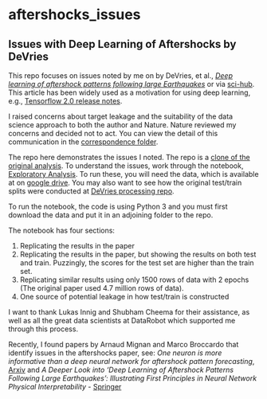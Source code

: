 # aftershocks_issues
## Issues with Deep Learning of Aftershocks by DeVries


This repo focuses on issues noted by me on by DeVries, et al., *[Deep learning of aftershock patterns following large Earthquakes](https://www.nature.com/articles/s41586-018-0438-y )* or via [sci-hub](https://sci-hub.tw/http://www.nature.com/articles/s41586-018-0438-y).  This article has been widely used as a motivation for using deep learning, e.g., [Tensorflow 2.0 release notes](https://medium.com/tensorflow/whats-coming-in-tensorflow-2-0-d3663832e9b8).  

I raised concerns about target leakage and the suitability of the data science approach to both the author and Nature.  Nature reviewed my concerns and decided not to act.  You can view the detail of this communication in the [correspondence folder](https://github.com/rajshah4/aftershocks_issues/tree/master/correspondence).  

The repo here demonstrates the issues I noted.  The repo is a [clone of the original analysis](https://github.com/phoebemrdevries/Learning-aftershock-location-patterns).  To understand the issues, work through the notebook, [Exploratory Analysis](https://github.com/rajshah4/aftershocks_issues/blob/master/Exploratory%20Analysis.ipynb).  To run these, you will need the data, which is available at on [google drive](https://drive.google.com/drive/folders/1lAHfdjFd-Uv3wJcA0Tk2ViDIZeFt0mCA?usp=sharing).  You may also want to see how the original test/train splits were conducted at [DeVries processing repo](https://github.com/phoebemrdevries/Process-Srcmod-Files).

To run the notebook, the code is using Python 3 and you must first download the data and put it in an adjoining folder to the repo.

The notebook has four sections:

1. Replicating the results in the paper
2. Replicating the results in the paper, but showing the results on both test and train. Puzzingly, the scores for the test set are higher than the train set.
3. Replicating similar results using only 1500 rows of data with 2 epochs (The original paper used 4.7 million rows of data).
4. One source of potential leakage in how test/train is constructed


I want to thank Lukas Innig and Shubham Cheema for their assistance, as well as all the great data scientists at DataRobot which supported me through this process.

Recently, I found papers by Arnaud Mignan and Marco Broccardo that identify issues in the aftershocks paper, see:
*One neuron is more informative than a deep neural network for aftershock pattern forecasting*, [Arxiv](https://arxiv.org/abs/1904.01983) and *A Deeper Look into ‘Deep Learning of Aftershock Patterns Following Large Earthquakes’: Illustrating First Principles in Neural Network Physical Interpretability* - [Springer](https://link.springer.com/chapter/10.1007/978-3-030-20521-8_1)


